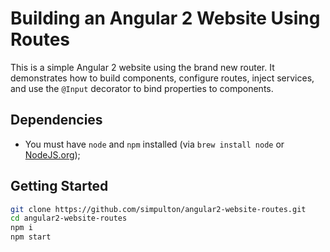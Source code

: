 # Building an Angular 2 Website Using Routes
This is a simple Angular 2 website using the brand new router. It demonstrates how to build components, configure routes, inject services, and use the `@Input` decorator to bind properties to components.

## Dependencies
- You must have `node` and `npm` installed (via `brew install node` or [NodeJS.org](https://nodejs.org/en/));

## Getting Started

```bash
git clone https://github.com/simpulton/angular2-website-routes.git
cd angular2-website-routes
npm i
npm start
```
